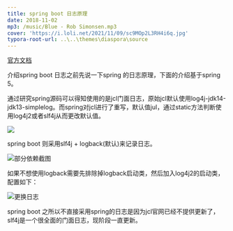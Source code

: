 ```yaml
---
title: spring boot 日志原理
date: 2018-11-02
mp3: /music/Blue - Rob Simonsen.mp3
cover: 'https://i.loli.net/2021/11/09/sc9MOp2L3RH4i6q.jpg'
typora-root-url: ..\..\themes\diaspora\source
---
```


[官方文档](https://docs.spring.io/spring-boot/docs/2.1.3.RELEASE/reference/htmlsingle/#boot-features-logging)

介绍spring boot 日志之前先说一下spring 的日志原理，下面的介绍基于spring 5。

通过研究spring源码可以得知使用的是jcl门面日志，原始jcl默认使用log4j-jdk14-jdk13-simplelog。而spring对jcl进行了重写，默认值jul，通过static方法判断使用log4j2或者slf4j从而更改默认值。

![](/img/springboot/日志.png)

spring boot 则采用slf4j + logback(默认)来记录日志。

![部分依赖截图](/img/springboot/微信图片_20190220144607.png)

如果不想使用logback需要先排除掉logback启动类，然后加入log4j2的启动类，配置如下：

![更换日志](/img/springboot/微信图片_20190220145422.png)

spring boot 之所以不直接采用spring的日志是因为jcl官网已经不提供更新了，slf4j是一个很全面的门面日志，现阶段一直更新。